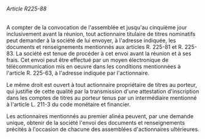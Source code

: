 ###### Article R225-88

A compter de la convocation de l'assemblée et jusqu'au cinquième jour inclusivement avant la réunion, tout actionnaire titulaire de titres nominatifs peut demander à la société de lui envoyer, à l'adresse indiquée, les documents et renseignements mentionnés aux articles R. 225-81 et R. 225-83. La société est tenue de procéder à cet envoi avant la réunion et à ses frais. Cet envoi peut être effectué par un moyen électronique de télécommunication mis en oeuvre dans les conditions mentionnées à l'article R. 225-63, à l'adresse indiquée par l'actionnaire.

Le même droit est ouvert à tout actionnaire propriétaire de titres au porteur, qui justifie de cette qualité par la transmission d'une attestation d'inscription dans les comptes de titres au porteur tenus par un intermédiaire mentionné à l'article L. 211-3 du code monétaire et financier.

Les actionnaires mentionnés au premier alinéa peuvent, par une demande unique, obtenir de la société l'envoi des documents et renseignements précités à l'occasion de chacune des assemblées d'actionnaires ultérieures.

